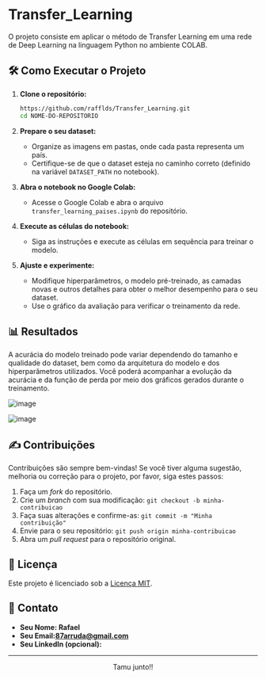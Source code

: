 # Transfer_Learning
O projeto consiste em aplicar o método de Transfer Learning em uma rede de Deep Learning na linguagem Python no ambiente COLAB.


## 🛠️ Como Executar o Projeto

1.  **Clone o repositório:**

    ```bash
    https://github.com/rafflds/Transfer_Learning.git
    cd NOME-DO-REPOSITORIO
    ```
2.  **Prepare o seu dataset:**

    *   Organize as imagens em pastas, onde cada pasta representa um país.
    *   Certifique-se de que o dataset esteja no caminho correto (definido na variável `DATASET_PATH` no notebook).
3.  **Abra o notebook no Google Colab:**

    *   Acesse o Google Colab e abra o arquivo `transfer_learning_paises.ipynb` do repositório.
4.  **Execute as células do notebook:**
    *   Siga as instruções e execute as células em sequência para treinar o modelo.
5.  **Ajuste e experimente:**

    *   Modifique hiperparâmetros, o modelo pré-treinado, as camadas novas e outros detalhes para obter o melhor desempenho para o seu dataset.
    *   Use o gráfico da avaliação para verificar o treinamento da rede.

## 📊 Resultados

A acurácia do modelo treinado pode variar dependendo do tamanho e qualidade do dataset, bem como da arquitetura do modelo e dos hiperparâmetros utilizados. Você poderá acompanhar a evolução da acurácia e da função de perda por meio dos gráficos gerados durante o treinamento.

![image](https://github.com/user-attachments/assets/16afd4a4-2797-4199-b640-36703e50b25c)

![image](https://github.com/user-attachments/assets/a55531b3-6853-4404-8f6f-673d13b186d3)



## ✍️ Contribuições

Contribuições são sempre bem-vindas! Se você tiver alguma sugestão, melhoria ou correção para o projeto, por favor, siga estes passos:

1.  Faça um *fork* do repositório.
2.  Crie um *branch* com sua modificação: `git checkout -b minha-contribuicao`
3.  Faça suas alterações e confirme-as: `git commit -m "Minha contribuição"`
4.  Envie para o seu repositório: `git push origin minha-contribuicao`
5.  Abra um *pull request* para o repositório original.

## 📝 Licença

Este projeto é licenciado sob a [Licença MIT](https://github.com/SEU-USUARIO/NOME-DO-REPOSITORIO/blob/main/LICENSE).

## 📧 Contato

*   **Seu Nome: Rafael**
*   **Seu Email:87arruda@gmail.com**
*   **Seu LinkedIn (opcional):**

---
<p align="center">
  Tamu junto!!
</p>
